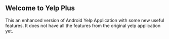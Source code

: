## Welcome to Yelp Plus

This an enhanced version of Android Yelp Application with some new useful features. It does not have all the features from the original yelp application yet.
